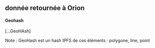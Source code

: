 #

## donnée retournée à Orion

#### Geohash

[...GeoHAsh]

Note : GeoHash est un hash IPFS de ces éléments : polygone, line, point
